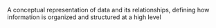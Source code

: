 A conceptual representation of data and its relationships, defining how information is organized and structured at a high level
